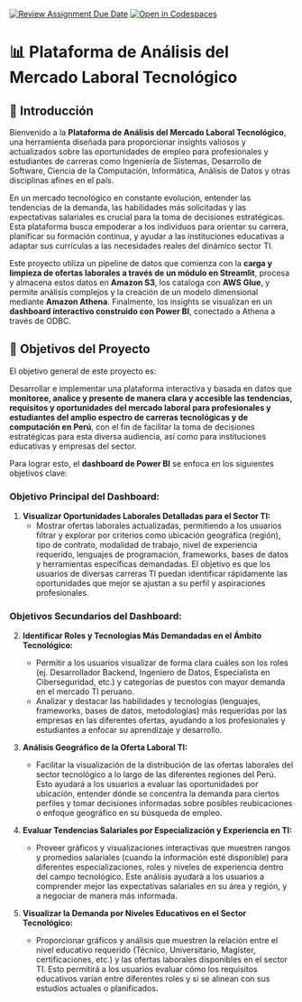 [![Review Assignment Due Date](https://classroom.github.com/assets/deadline-readme-button-22041afd0340ce965d47ae6ef1cefeee28c7c493a6346c4f15d667ab976d596c.svg)](https://classroom.github.com/a/Zu4fxsIs)
[![Open in Codespaces](https://classroom.github.com/assets/launch-codespace-2972f46106e565e64193e422d61a12cf1da4916b45550586e14ef0a7c637dd04.svg)](https://classroom.github.com/open-in-codespaces?assignment_repo_id=19684116)
# 📊 Plataforma de Análisis del Mercado Laboral Tecnológico 

## 👋 Introducción

Bienvenido a la **Plataforma de Análisis del Mercado Laboral Tecnológico**, una herramienta diseñada para proporcionar insights valiosos y actualizados sobre las oportunidades de empleo para profesionales y estudiantes de carreras como Ingeniería de Sistemas, Desarrollo de Software, Ciencia de la Computación, Informática, Análisis de Datos y otras disciplinas afines en el país.

En un mercado tecnológico en constante evolución, entender las tendencias de la demanda, las habilidades más solicitadas y las expectativas salariales es crucial para la toma de decisiones estratégicas. Esta plataforma busca empoderar a los individuos para orientar su carrera, planificar su formación continua, y ayudar a las instituciones educativas a adaptar sus currículas a las necesidades reales del dinámico sector TI.

Este proyecto utiliza un pipeline de datos que comienza con la **carga y limpieza de ofertas laborales a través de un módulo en Streamlit**, procesa y almacena estos datos en **Amazon S3**, los cataloga con **AWS Glue**, y permite análisis complejos y la creación de un modelo dimensional mediante **Amazon Athena**. Finalmente, los insights se visualizan en un **dashboard interactivo construido con Power BI**, conectado a Athena a través de ODBC.

## 🎯 Objetivos del Proyecto

El objetivo general de este proyecto es:

Desarrollar e implementar una plataforma interactiva y basada en datos que **monitoree, analice y presente de manera clara y accesible las tendencias, requisitos y oportunidades del mercado laboral para profesionales y estudiantes del amplio espectro de carreras tecnológicas y de computación en Perú**, con el fin de facilitar la toma de decisiones estratégicas para esta diversa audiencia, así como para instituciones educativas y empresas del sector.

Para lograr esto, el **dashboard de Power BI** se enfoca en los siguientes objetivos clave:

### Objetivo Principal del Dashboard:

1.  **Visualizar Oportunidades Laborales Detalladas para el Sector TI:**
    *   Mostrar ofertas laborales actualizadas, permitiendo a los usuarios filtrar y explorar por criterios como ubicación geográfica (región), tipo de contrato, modalidad de trabajo, nivel de experiencia requerido, lenguajes de programación, frameworks, bases de datos y herramientas específicas demandadas. El objetivo es que los usuarios de diversas carreras TI puedan identificar rápidamente las oportunidades que mejor se ajustan a su perfil y aspiraciones profesionales.

### Objetivos Secundarios del Dashboard:

2.  **Identificar Roles y Tecnologías Más Demandadas en el Ámbito Tecnológico:**
    *   Permitir a los usuarios visualizar de forma clara cuáles son los roles (ej. Desarrollador Backend, Ingeniero de Datos, Especialista en Ciberseguridad, etc.) y categorías de puestos con mayor demanda en el mercado TI peruano.
    *   Analizar y destacar las habilidades y tecnologías (lenguajes, frameworks, bases de datos, metodologías) más requeridas por las empresas en las diferentes ofertas, ayudando a los profesionales y estudiantes a enfocar su aprendizaje y desarrollo.

3.  **Análisis Geográfico de la Oferta Laboral TI:**
    *   Facilitar la visualización de la distribución de las ofertas laborales del sector tecnológico a lo largo de las diferentes regiones del Perú. Esto ayudará a los usuarios a evaluar las oportunidades por ubicación, entender dónde se concentra la demanda para ciertos perfiles y tomar decisiones informadas sobre posibles reubicaciones o enfoque geográfico en su búsqueda de empleo.

4.  **Evaluar Tendencias Salariales por Especialización y Experiencia en TI:**
    *   Proveer gráficos y visualizaciones interactivas que muestren rangos y promedios salariales (cuando la información esté disponible) para diferentes especializaciones, roles y niveles de experiencia dentro del campo tecnológico. Este análisis ayudará a los usuarios a comprender mejor las expectativas salariales en su área y región, y a negociar de manera más informada.

5.  **Visualizar la Demanda por Niveles Educativos en el Sector Tecnológico:**
    *   Proporcionar gráficos y análisis que muestren la relación entre el nivel educativo requerido (Técnico, Universitario, Magíster, certificaciones, etc.) y las ofertas laborales disponibles en el sector TI. Esto permitirá a los usuarios evaluar cómo los requisitos educativos varían entre diferentes roles y si se alinean con sus estudios actuales o planificados.

